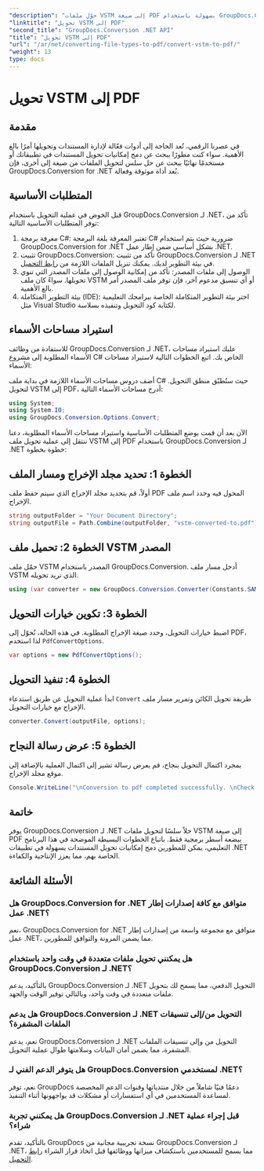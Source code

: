 ```yaml
---
"description": "حوّل ملفات VSTM إلى صيغة PDF بسهولة باستخدام GroupDocs.Conversion لـ .NET. بسّط عملية إدارة مستنداتك بسهولة."
"linktitle": "تحويل VSTM إلى PDF"
"second_title": "GroupDocs.Conversion .NET API"
"title": "تحويل VSTM إلى PDF"
"url": "/ar/net/converting-file-types-to-pdf/convert-vstm-to-pdf/"
"weight": 13
type: docs
---
```

# تحويل VSTM إلى PDF

## مقدمة
في عصرنا الرقمي، تُعد الحاجة إلى أدوات فعّالة لإدارة المستندات وتحويلها أمرًا بالغ الأهمية. سواء كنت مطورًا يبحث عن دمج إمكانيات تحويل المستندات في تطبيقاتك أو مستخدمًا نهائيًا يبحث عن حل سلس لتحويل الملفات من صيغة إلى أخرى، فإن GroupDocs.Conversion for .NET يُعد أداة موثوقة وفعالة.
## المتطلبات الأساسية
قبل الخوض في عملية التحويل باستخدام GroupDocs.Conversion لـ .NET، تأكد من توفر المتطلبات الأساسية التالية:
1. معرفة برمجة C#: تعتبر المعرفة بلغة البرمجة C# ضرورية حيث يتم استخدام GroupDocs.Conversion for .NET بشكل أساسي ضمن إطار عمل .NET.
2. تثبيت GroupDocs.Conversion: تأكد من تثبيت GroupDocs.Conversion لـ .NET في بيئة التطوير لديك. يمكنك تنزيل الملفات اللازمة من [رابط التحميل](https://releases.groupdocs.com/conversion/net/).
3. الوصول إلى ملفات المصدر: تأكد من إمكانية الوصول إلى ملفات المصدر التي تنوي تحويلها. سواءً كان ملف VSTM أو أي تنسيق مدعوم آخر، فإن توفر ملف المصدر أمر بالغ الأهمية.
4. بيئة التطوير المتكاملة (IDE): اختر بيئة التطوير المتكاملة الخاصة ببرامجك التعليمية مثل Visual Studio لكتابة كود التحويل وتنفيذه بسلاسة.

## استيراد مساحات الأسماء
للاستفادة من وظائف GroupDocs.Conversion لـ .NET، عليك استيراد مساحات الأسماء المطلوبة إلى مشروع C# الخاص بك. اتبع الخطوات التالية لاستيراد مساحات الأسماء:

أضف دروس مساحات الأسماء اللازمة في بداية ملف C# حيث ستُطبّق منطق التحويل. لتحويل VSTM إلى PDF، أدرج مساحات الأسماء التالية:
```csharp
using System;
using System.IO;
using GroupDocs.Conversion.Options.Convert;
```

الآن بعد أن قمت بوضع المتطلبات الأساسية واستيراد مساحات الأسماء المطلوبة، دعنا ننتقل إلى عملية تحويل ملف VSTM إلى PDF باستخدام GroupDocs.Conversion لـ .NET خطوة بخطوة:
## الخطوة 1: تحديد مجلد الإخراج ومسار الملف
أولاً، قم بتحديد مجلد الإخراج الذي سيتم حفظ ملف PDF المحول فيه وحدد اسم ملف الإخراج.
```csharp
string outputFolder = "Your Document Directory";
string outputFile = Path.Combine(outputFolder, "vstm-converted-to.pdf");
```
## الخطوة 2: تحميل ملف VSTM المصدر
حمّل ملف VSTM المصدر باستخدام GroupDocs.Conversion. أدخل مسار ملف VSTM الذي تريد تحويله.
```csharp
using (var converter = new GroupDocs.Conversion.Converter(Constants.SAMPLE_VSTM))
```
## الخطوة 3: تكوين خيارات التحويل
اضبط خيارات التحويل، وحدد صيغة الإخراج المطلوبة. في هذه الحالة، نُحوّل إلى PDF، لذا استخدم `PdfConvertOptions`.
```csharp
var options = new PdfConvertOptions();
```
## الخطوة 4: تنفيذ التحويل
ابدأ عملية التحويل عن طريق استدعاء `Convert` طريقة تحويل الكائن وتمرير مسار ملف الإخراج مع خيارات التحويل.
```csharp
converter.Convert(outputFile, options);
```
## الخطوة 5: عرض رسالة النجاح
بمجرد اكتمال التحويل بنجاح، قم بعرض رسالة تشير إلى اكتمال العملية بالإضافة إلى موقع مجلد الإخراج.
```csharp
Console.WriteLine("\nConversion to pdf completed successfully. \nCheck output in {0}", outputFolder);
```

## خاتمة
يوفر GroupDocs.Conversion لـ .NET حلاً سلسًا لتحويل ملفات VSTM إلى صيغة PDF ببضعة أسطر برمجية فقط. باتباع الخطوات البسيطة الموضحة في هذا البرنامج التعليمي، يمكن للمطورين دمج إمكانيات تحويل المستندات بسهولة في تطبيقات .NET الخاصة بهم، مما يعزز الإنتاجية والكفاءة.
## الأسئلة الشائعة
### هل GroupDocs.Conversion for .NET متوافق مع كافة إصدارات إطار عمل .NET؟
نعم، GroupDocs.Conversion for .NET متوافق مع مجموعة واسعة من إصدارات إطار عمل .NET، مما يضمن المرونة والتوافق للمطورين.
### هل يمكنني تحويل ملفات متعددة في وقت واحد باستخدام GroupDocs.Conversion لـ .NET؟
بالتأكيد، يدعم GroupDocs.Conversion لـ .NET التحويل الدفعي، مما يسمح لك بتحويل ملفات متعددة في وقت واحد، وبالتالي توفير الوقت والجهد.
### هل يدعم GroupDocs.Conversion لـ .NET التحويل من/إلى تنسيقات الملفات المشفرة؟
نعم، يدعم GroupDocs.Conversion لـ .NET التحويل من وإلى تنسيقات الملفات المشفرة، مما يضمن أمان البيانات وسلامتها طوال عملية التحويل.
### هل يتوفر الدعم الفني لـ GroupDocs.Conversion لمستخدمي .NET؟
نعم، توفر GroupDocs دعمًا فنيًا شاملاً من خلال منتدياتها وقنوات الدعم المخصصة لمساعدة المستخدمين في أي استفسارات أو مشكلات قد يواجهونها أثناء التنفيذ.
### هل يمكنني تجربة GroupDocs.Conversion لـ .NET قبل إجراء عملية شراء؟
بالتأكيد، تقدم GroupDocs نسخة تجريبية مجانية من GroupDocs.Conversion لـ .NET، مما يسمح للمستخدمين باستكشاف ميزاتها ووظائفها قبل اتخاذ قرار الشراء [رابط التحميل](https://releases.groupdocs.com/conversion/net/).
